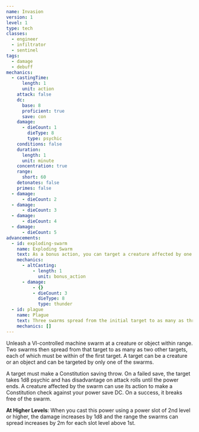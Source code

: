```yaml
---
name: Invasion
version: 1
level: 1
type: tech
classes:
  - engineer
  - infiltrator
  - sentinel
tags:
  - damage
  - debuff
mechanics:
  - castingTime:
      length: 1
      unit: action
    attack: false
    dc:
      base: 8
      proficient: true
      save: con
    damage:
      - dieCount: 1
        dieType: 8
        type: psychic
    conditions: false
    duration:
      length: 1
      unit: minute
    concentration: true
    range:
      short: 60
    detonates: false
    primes: false
  - damage:
      - dieCount: 2
  - damage:
      - dieCount: 3
  - damage:
      - dieCount: 4
  - damage:
      - dieCount: 5
advancements:
  - id: exploding-swarm
    name: Exploding Swarm
    text: As a bonus action, you can target a creature affected by one of your swarms and detonate it. The target takes 3d8 thunder damage and is no longer affected by the swarm.
    mechanics:
      - altCasting:
          - length: 1
            unit: bonus_action
      - damage:
          - {}
          - dieCount: 3
            dieType: 8
            type: thunder
  - id: plague
    name: Plague
    text: Three swarms spread from the initial target to as many as three other targets. When you cast this power using a power slot of 2nd level or higher, the number of swarms increases by 1 for each power slot above the 1st.
    mechanics: []
---
```

Unleash a VI-controlled machine swarm at a creature or object within range. Two swarms then spread from that target
to as many as two other targets, each of which must be within <me-distance length="15" /> of the first target. A target can be a creature or an
object and can be targeted by only one of the swarms.

A target must make a Constitution saving throw. On a failed save, the target takes 1d8 psychic and has disadvantage on
attack rolls until the power ends. A creature affected by the swarm can use its action to make a Constitution check
against your power save DC. On a success, it breaks free of the swarm.

__At Higher Levels__: When you cast this power using a power slot of 2nd level or higher, the damage increases by 1d8
and the range the swarms can spread increases by 2m for each slot level above 1st.
